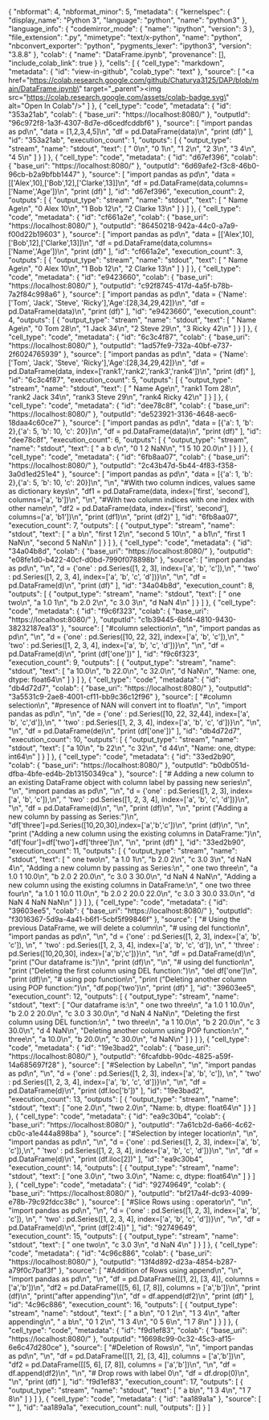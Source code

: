 {
   "nbformat": 4,
   "nbformat_minor": 5,
   "metadata": {
     "kernelspec": {
       "display_name": "Python 3",
       "language": "python",
       "name": "python3"
     },
     "language_info": {
       "codemirror_mode": {
         "name": "ipython",
         "version": 3
       },
       "file_extension": ".py",
       "mimetype": "text/x-python",
       "name": "python",
       "nbconvert_exporter": "python",
       "pygments_lexer": "ipython3",
       "version": "3.8.8"
     },
     "colab": {
       "name": "DataFrame.ipynb",
       "provenance": [],
       "include_colab_link": true
     }
   },
   "cells": [
     {
       "cell_type": "markdown",
       "metadata": {
         "id": "view-in-github",
         "colab_type": "text"
       },
       "source": [
         "<a href=\"https://colab.research.google.com/github/Chaturya3125/DAP/blob/main/DataFrame.ipynb\" target=\"_parent\"><img src=\"https://colab.research.google.com/assets/colab-badge.svg\" alt=\"Open In Colab\"/></a>"
       ]
     },
     {
       "cell_type": "code",
       "metadata": {
         "id": "353a21ab",
         "colab": {
           "base_uri": "https://localhost:8080/"
         },
         "outputId": "96c972f8-1a3f-4307-8d7e-d6cedfcddbf6"
       },
       "source": [
         "import pandas as pd\n",
         "data = [1,2,3,4,5]\n",
         "df = pd.DataFrame(data)\n",
         "print (df)"
       ],
       "id": "353a21ab",
       "execution_count": 1,
       "outputs": [
         {
           "output_type": "stream",
           "name": "stdout",
           "text": [
             "   0\n",
             "0  1\n",
             "1  2\n",
             "2  3\n",
             "3  4\n",
             "4  5\n"
           ]
         }
       ]
     },
     {
       "cell_type": "code",
       "metadata": {
         "id": "d67ef396",
         "colab": {
           "base_uri": "https://localhost:8080/"
         },
         "outputId": "6d69afe2-f3c8-46b0-96cb-b2a9bfbb1447"
       },
       "source": [
         "import pandas as pd\n",
         "data = [['Alex',10],['Bob',12],['Clarke',13]]\n",
         "df = pd.DataFrame(data,columns=['Name','Age'])\n",
         "print (df)"
       ],
       "id": "d67ef396",
       "execution_count": 2,
       "outputs": [
         {
           "output_type": "stream",
           "name": "stdout",
           "text": [
             "     Name  Age\n",
             "0    Alex   10\n",
             "1     Bob   12\n",
             "2  Clarke   13\n"
           ]
         }
       ]
     },
     {
       "cell_type": "code",
       "metadata": {
         "id": "cf661a2e",
         "colab": {
           "base_uri": "https://localhost:8080/"
         },
         "outputId": "86450218-942a-44c0-a7a9-f00d22b19603"
       },
       "source": [
         "import pandas as pd\n",
         "data = [['Alex',10],['Bob',12],['Clarke',13]]\n",
         "df = pd.DataFrame(data,columns=['Name','Age'])\n",
         "print (df)"
       ],
       "id": "cf661a2e",
       "execution_count": 3,
       "outputs": [
         {
           "output_type": "stream",
           "name": "stdout",
           "text": [
             "     Name  Age\n",
             "0    Alex   10\n",
             "1     Bob   12\n",
             "2  Clarke   13\n"
           ]
         }
       ]
     },
     {
       "cell_type": "code",
       "metadata": {
         "id": "e9423660",
         "colab": {
           "base_uri": "https://localhost:8080/"
         },
         "outputId": "c92f8745-417d-4a5f-b78b-7a2f84c998a6"
       },
       "source": [
         "import pandas as pd\n",
         "data = {'Name':['Tom', 'Jack', 'Steve', 'Ricky'],'Age':[28,34,29,42]}\n",
         "df = pd.DataFrame(data)\n",
         "print (df)"
       ],
       "id": "e9423660",
       "execution_count": 4,
       "outputs": [
         {
           "output_type": "stream",
           "name": "stdout",
           "text": [
             "    Name  Age\n",
             "0    Tom   28\n",
             "1   Jack   34\n",
             "2  Steve   29\n",
             "3  Ricky   42\n"
           ]
         }
       ]
     },
     {
       "cell_type": "code",
       "metadata": {
         "id": "6c3c4f87",
         "colab": {
           "base_uri": "https://localhost:8080/"
         },
         "outputId": "1ad57fe9-732a-40bf-e737-2f6024765939"
       },
       "source": [
         "import pandas as pd\n",
         "data = {'Name':['Tom', 'Jack', 'Steve', 'Ricky'],'Age':[28,34,29,42]}\n",
         "df = pd.DataFrame(data, index=['rank1','rank2','rank3','rank4'])\n",
         "print (df)"
       ],
       "id": "6c3c4f87",
       "execution_count": 5,
       "outputs": [
         {
           "output_type": "stream",
           "name": "stdout",
           "text": [
             "        Name  Age\n",
             "rank1    Tom   28\n",
             "rank2   Jack   34\n",
             "rank3  Steve   29\n",
             "rank4  Ricky   42\n"
           ]
         }
       ]
     },
     {
       "cell_type": "code",
       "metadata": {
         "id": "dee78c8f",
         "colab": {
           "base_uri": "https://localhost:8080/"
         },
         "outputId": "de523921-3136-4648-aec6-18daa4c60ce7"
       },
       "source": [
         "import pandas as pd\n",
         "data = [{'a': 1, 'b': 2},{'a': 5, 'b': 10, 'c': 20}]\n",
         "df = pd.DataFrame(data)\n",
         "print (df)"
       ],
       "id": "dee78c8f",
       "execution_count": 6,
       "outputs": [
         {
           "output_type": "stream",
           "name": "stdout",
           "text": [
             "   a   b     c\n",
             "0  1   2   NaN\n",
             "1  5  10  20.0\n"
           ]
         }
       ]
     },
     {
       "cell_type": "code",
       "metadata": {
         "id": "6fb8aa07",
         "colab": {
           "base_uri": "https://localhost:8080/"
         },
         "outputId": "2c43b47d-5b44-4f83-f358-3a0d1ed251e4"
       },
       "source": [
         "import pandas as pd\n",
         "data = [{'a': 1, 'b': 2},{'a': 5, 'b': 10, 'c': 20}]\n",
         "\n",
         "#With two column indices, values same as dictionary keys\n",
         "df1 = pd.DataFrame(data, index=['first', 'second'], columns=['a', 'b'])\n",
         "\n",
         "#With two column indices with one index with other name\n",
         "df2 = pd.DataFrame(data, index=['first', 'second'], columns=['a', 'b1'])\n",
         "print (df1)\n",
         "print (df2)"
       ],
       "id": "6fb8aa07",
       "execution_count": 7,
       "outputs": [
         {
           "output_type": "stream",
           "name": "stdout",
           "text": [
             "        a   b\n",
             "first   1   2\n",
             "second  5  10\n",
             "        a  b1\n",
             "first   1 NaN\n",
             "second  5 NaN\n"
           ]
         }
       ]
     },
     {
       "cell_type": "code",
       "metadata": {
         "id": "34a04b8d",
         "colab": {
           "base_uri": "https://localhost:8080/"
         },
         "outputId": "e08fe1d0-b422-40cf-d0bd-7990f078898b"
       },
       "source": [
         "import pandas as pd\n",
         "\n",
         "d = {'one' : pd.Series([1, 2, 3], index=['a', 'b', 'c']),\n",
         "   'two' : pd.Series([1, 2, 3, 4], index=['a', 'b', 'c', 'd'])}\n",
         "\n",
         "df = pd.DataFrame(d)\n",
         "print (df)"
       ],
       "id": "34a04b8d",
       "execution_count": 8,
       "outputs": [
         {
           "output_type": "stream",
           "name": "stdout",
           "text": [
             "   one  two\n",
             "a  1.0    1\n",
             "b  2.0    2\n",
             "c  3.0    3\n",
             "d  NaN    4\n"
           ]
         }
       ]
     },
     {
       "cell_type": "code",
       "metadata": {
         "id": "f9c6f323",
         "colab": {
           "base_uri": "https://localhost:8080/"
         },
         "outputId": "c1b39445-6bf4-4810-9430-38232187ea13"
       },
       "source": [
         "#column selection\n",
         "\n",
         "import pandas as pd\n",
         "\n",
         "d = {'one' : pd.Series([10, 22, 32], index=['a', 'b', 'c']),\n",
         "   'two' : pd.Series([1, 2, 3, 4], index=['a', 'b', 'c', 'd'])}\n",
         "\n",
         "df = pd.DataFrame(d)\n",
         "print (df['one'])"
       ],
       "id": "f9c6f323",
       "execution_count": 9,
       "outputs": [
         {
           "output_type": "stream",
           "name": "stdout",
           "text": [
             "a    10.0\n",
             "b    22.0\n",
             "c    32.0\n",
             "d     NaN\n",
             "Name: one, dtype: float64\n"
           ]
         }
       ]
     },
     {
       "cell_type": "code",
       "metadata": {
         "id": "db4d72d7",
         "colab": {
           "base_uri": "https://localhost:8080/"
         },
         "outputId": "3a5531c9-2ae8-4001-cf11-bb9c36c12f96"
       },
       "source": [
         "#column selection\n",
         "#presence of NAN will convert int to float\n",
         "\n",
         "import pandas as pd\n",
         "\n",
         "de = {'one' : pd.Series([10, 22, 32,44], index=['a', 'b', 'c','d']),\n",
         "   'two' : pd.Series([1, 2, 3, 4], index=['a', 'b', 'c', 'd'])}\n",
         "\n",
         "\n",
         "df = pd.DataFrame(de)\n",
         "print (df['one'])"
       ],
       "id": "db4d72d7",
       "execution_count": 10,
       "outputs": [
         {
           "output_type": "stream",
           "name": "stdout",
           "text": [
             "a    10\n",
             "b    22\n",
             "c    32\n",
             "d    44\n",
             "Name: one, dtype: int64\n"
           ]
         }
       ]
     },
     {
       "cell_type": "code",
       "metadata": {
         "id": "33ed2b90",
         "colab": {
           "base_uri": "https://localhost:8080/"
         },
         "outputId": "b0db051d-dfba-4bfe-ed4b-2b13150349ca"
       },
       "source": [
         "# Adding a new column to an existing DataFrame object with column label by passing new series\n",
         "\n",
         "import pandas as pd\n",
         "\n",
         "d = {'one' : pd.Series([1, 2, 3], index=['a', 'b', 'c']),\n",
         "   'two' : pd.Series([1, 2, 3, 4], index=['a', 'b', 'c', 'd'])}\n",
         "\n",
         "df = pd.DataFrame(d)\n",
         "\n",
         "print (df)\n",
         "\n",
         "print (\"Adding a new column by passing as Series:\")\n",
         "df['three']=pd.Series([10,20,30],index=['a','b','c'])\n",
         "print (df)\n",
         "\n",
         "print (\"Adding a new column using the existing columns in DataFrame:\")\n",
         "df['four']=df['two']+df['three']\n",
         "\n",
         "print (df)"
       ],
       "id": "33ed2b90",
       "execution_count": 11,
       "outputs": [
         {
           "output_type": "stream",
           "name": "stdout",
           "text": [
             "   one  two\n",
             "a  1.0    1\n",
             "b  2.0    2\n",
             "c  3.0    3\n",
             "d  NaN    4\n",
             "Adding a new column by passing as Series:\n",
             "   one  two  three\n",
             "a  1.0    1   10.0\n",
             "b  2.0    2   20.0\n",
             "c  3.0    3   30.0\n",
             "d  NaN    4    NaN\n",
             "Adding a new column using the existing columns in DataFrame:\n",
             "   one  two  three  four\n",
             "a  1.0    1   10.0  11.0\n",
             "b  2.0    2   20.0  22.0\n",
             "c  3.0    3   30.0  33.0\n",
             "d  NaN    4    NaN   NaN\n"
           ]
         }
       ]
     },
     {
       "cell_type": "code",
       "metadata": {
         "id": "39603ee5",
         "colab": {
           "base_uri": "https://localhost:8080/"
         },
         "outputId": "f3016367-5d9a-4a41-b6f1-5cbf5f99846f"
       },
       "source": [
         "# Using the previous DataFrame, we will delete a column\n",
         "# using del function\n",
         "import pandas as pd\n",
         "\n",
         "d = {'one' : pd.Series([1, 2, 3], index=['a', 'b', 'c']), \n",
         "   'two' : pd.Series([1, 2, 3, 4], index=['a', 'b', 'c', 'd']), \n",
         "   'three' : pd.Series([10,20,30], index=['a','b','c'])}\n",
         "\n",
         "df = pd.DataFrame(d)\n",
         "print (\"Our dataframe is:\")\n",
         "print (df)\n",
         "\n",
         "# using del function\n",
         "print (\"Deleting the first column using DEL function:\")\n",
         "del df['one']\n",
         "print (df)\n",
         "# using pop function\n",
         "print (\"Deleting another column using POP function:\")\n",
         "df.pop('two')\n",
         "print (df)"
       ],
       "id": "39603ee5",
       "execution_count": 12,
       "outputs": [
         {
           "output_type": "stream",
           "name": "stdout",
           "text": [
             "Our dataframe is:\n",
             "   one  two  three\n",
             "a  1.0    1   10.0\n",
             "b  2.0    2   20.0\n",
             "c  3.0    3   30.0\n",
             "d  NaN    4    NaN\n",
             "Deleting the first column using DEL function:\n",
             "   two  three\n",
             "a    1   10.0\n",
             "b    2   20.0\n",
             "c    3   30.0\n",
             "d    4    NaN\n",
             "Deleting another column using POP function:\n",
             "   three\n",
             "a   10.0\n",
             "b   20.0\n",
             "c   30.0\n",
             "d    NaN\n"
           ]
         }
       ]
     },
     {
       "cell_type": "code",
       "metadata": {
         "id": "19e3bad2",
         "colab": {
           "base_uri": "https://localhost:8080/"
         },
         "outputId": "6fcafdbb-90dc-4825-a59f-14a685697f28"
       },
       "source": [
         "#Selection by Label\n",
         "\n",
         "import pandas as pd\n",
         "\n",
         "d = {'one' : pd.Series([1, 2, 3], index=['a', 'b', 'c']), \n",
         "   'two' : pd.Series([1, 2, 3, 4], index=['a', 'b', 'c', 'd'])}\n",
         "\n",
         "df = pd.DataFrame(d)\n",
         "print (df.loc['b'])"
       ],
       "id": "19e3bad2",
       "execution_count": 13,
       "outputs": [
         {
           "output_type": "stream",
           "name": "stdout",
           "text": [
             "one    2.0\n",
             "two    2.0\n",
             "Name: b, dtype: float64\n"
           ]
         }
       ]
     },
     {
       "cell_type": "code",
       "metadata": {
         "id": "ea9c30b4",
         "colab": {
           "base_uri": "https://localhost:8080/"
         },
         "outputId": "7a61cb2d-6a66-4c62-cb0c-a1e444a898ba"
       },
       "source": [
         "#Selection by integer location\n",
         "\n",
         "import pandas as pd\n",
         "\n",
         "d = {'one' : pd.Series([1, 2, 3], index=['a', 'b', 'c']),\n",
         "   'two' : pd.Series([1, 2, 3, 4], index=['a', 'b', 'c', 'd'])}\n",
         "\n",
         "df = pd.DataFrame(d)\n",
         "print (df.iloc[2])"
       ],
       "id": "ea9c30b4",
       "execution_count": 14,
       "outputs": [
         {
           "output_type": "stream",
           "name": "stdout",
           "text": [
             "one    3.0\n",
             "two    3.0\n",
             "Name: c, dtype: float64\n"
           ]
         }
       ]
     },
     {
       "cell_type": "code",
       "metadata": {
         "id": "92749649",
         "colab": {
           "base_uri": "https://localhost:8080/"
         },
         "outputId": "bf217a4f-dc93-4099-e78b-79c92fdcc38c"
       },
       "source": [
         "#Slice Rows using : operator\n",
         "\n",
         "import pandas as pd\n",
         "\n",
         "d = {'one' : pd.Series([1, 2, 3], index=['a', 'b', 'c']), \n",
         "   'two' : pd.Series([1, 2, 3, 4], index=['a', 'b', 'c', 'd'])}\n",
         "\n",
         "df = pd.DataFrame(d)\n",
         "print (df[2:4])"
       ],
       "id": "92749649",
       "execution_count": 15,
       "outputs": [
         {
           "output_type": "stream",
           "name": "stdout",
           "text": [
             "   one  two\n",
             "c  3.0    3\n",
             "d  NaN    4\n"
           ]
         }
       ]
     },
     {
       "cell_type": "code",
       "metadata": {
         "id": "4c96c886",
         "colab": {
           "base_uri": "https://localhost:8080/"
         },
         "outputId": "13f4d892-d23a-4854-b287-a79f0c7baf3f"
       },
       "source": [
         "#Addition of Rows using append\n",
         "\n",
         "import pandas as pd\n",
         "\n",
         "df = pd.DataFrame([[1, 2], [3, 4]], columns = ['a','b'])\n",
         "df2 = pd.DataFrame([[5, 6], [7, 8]], columns = ['a','b'])\n",
         "print (df)\n",
         "print(\"after appending\")\n",
         "df = df.append(df2)\n",
         "print (df)"
       ],
       "id": "4c96c886",
       "execution_count": 16,
       "outputs": [
         {
           "output_type": "stream",
           "name": "stdout",
           "text": [
             "   a  b\n",
             "0  1  2\n",
             "1  3  4\n",
             "after appending\n",
             "   a  b\n",
             "0  1  2\n",
             "1  3  4\n",
             "0  5  6\n",
             "1  7  8\n"
           ]
         }
       ]
     },
     {
       "cell_type": "code",
       "metadata": {
         "id": "f9d1ef83",
         "colab": {
           "base_uri": "https://localhost:8080/"
         },
         "outputId": "16698c99-0c32-45c3-af15-6e6c47d280ce"
       },
       "source": [
         "#Deletion of Rows\n",
         "\n",
         "import pandas as pd\n",
         "\n",
         "df = pd.DataFrame([[1, 2], [3, 4]], columns = ['a','b'])\n",
         "df2 = pd.DataFrame([[5, 6], [7, 8]], columns = ['a','b'])\n",
         "\n",
         "df = df.append(df2)\n",
         "\n",
         "# Drop rows with label 0\n",
         "df = df.drop(0)\n",
         "\n",
         "print (df)"
       ],
       "id": "f9d1ef83",
       "execution_count": 17,
       "outputs": [
         {
           "output_type": "stream",
           "name": "stdout",
           "text": [
             "   a  b\n",
             "1  3  4\n",
             "1  7  8\n"
           ]
         }
       ]
     },
     {
       "cell_type": "code",
       "metadata": {
         "id": "aa189a1a"
       },
       "source": [
         ""
       ],
       "id": "aa189a1a",
       "execution_count": null,
       "outputs": []
     }
   ]
